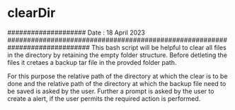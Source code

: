 # clearDir
#################### Date : 18 April 2023 #############################################################################
This bash script will be helpful to clear all files in the directory by retaining the empty folder structure. Before detleting the files it cretaes a backup tar file in the provded folder path.

For this purpose the relative path of the directory at which the clear is to be done and the relative path of the directory at which the backup file need to be saved is asked by the user. Further a prompt is asked by the user to create a alert, if the user permits the required action is performed.

